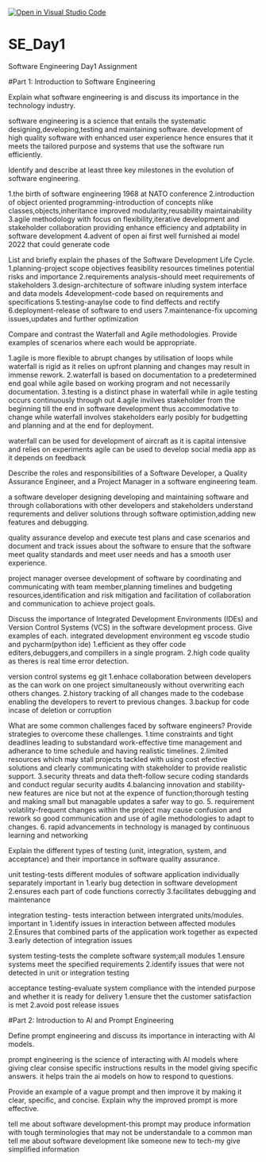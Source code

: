 [![Open in Visual Studio Code](https://classroom.github.com/assets/open-in-vscode-2e0aaae1b6195c2367325f4f02e2d04e9abb55f0b24a779b69b11b9e10269abc.svg)](https://classroom.github.com/online_ide?assignment_repo_id=15575432&assignment_repo_type=AssignmentRepo)
# SE_Day1
Software Engineering Day1 Assignment

#Part 1: Introduction to Software Engineering

Explain what software engineering is and discuss its importance in the technology industry.

software engineering is a science that entails the systematic designing,developing,testing and maintaining software.
development of high quality software with enhanced user experience hence ensures that it meets the tailored purpose and systems that use the software run efficiently.


Identify and describe at least three key milestones in the evolution of software engineering.

1.the birth of software engineering 1968 at NATO conference
2.introduction of object oriented programming-introduction of concepts nlike classes,objects,inheritance improved modularity,reusability maintainability
3.agile methodology with focus on flexibility,iterative development and stakeholder collaboration providing enhance efficiency and adptability in software development
4.advent of open ai first well furnished ai model 2022 that could generate code


List and briefly explain the phases of the Software Development Life Cycle.
1.planning-project scope objectives feasibility resources timelines potential risks and importance
2.requirements analysis-should meet requirements of stakeholders
3.design-architecture of software inluding system interface and data models
4development-code based on requirements and specifications
5.testing-anaylse code to find deffects and rectify
6.deployment-release of software to end users
7.maintenance-fix upcoming issues,updates and further optimization


Compare and contrast the Waterfall and Agile methodologies. Provide examples of scenarios where each would be appropriate.

1.agile is more flexible to abrupt changes by utilisation of loops while waterfall is rigid as it relies on upfront planning and changes may result in immense rework.
2.waterfall is based on documentation to a predetermined end goal while agile based on working program and not necessarily documentation.
3.testing is a distinct phase in waterfall while in agile testing occurs continuously through out
4.agile invilves stakeholder from the beginning till the end in software development thus accommodative to change  while waterfall involves stakeholders early posibly for budgetting and planning and at the end for deployment.

waterfall can be used for development of aircraft as it is capital intensive and relies on experiments
agile can be used to develop social media app as it depends on feedback


Describe the roles and responsibilities of a Software Developer, a Quality Assurance Engineer, and a Project Manager in a software engineering team.

a software developer
designing developing and maintaining software and through collaborations with other developers and stakeholders understand requrements and deliver solutions through software optimistion,adding new features and debugging.

quality assurance 
develop and execute test plans and case scenarios and document and track issues about the software to ensure that the software meet quality standards and meet user needs and has a smooth user experience.

project manager
oversee development of software by coordinating and communicating with team member,planning timelines and budgeting resources,identification and risk mitigation and facilitation of collaboration and communication to achieve project goals.

Discuss the importance of Integrated Development Environments (IDEs) and Version Control Systems (VCS) in the software development process. Give examples of each.
integrated development environment eg vscode studio and pycharm(python ide)
1.efficient as they offer code editers,debuggers,and compillers in a single program.
2.high code quality as theres is real time error detection.

version control systems eg git
1.enhace collaboration between developers as the can work on one project simultaneously without overwriting each others changes.
2.history tracking of all changes made to the codebase enabling the developers to revert to previous changes.
3.backup for code incase of deletion or corruption



What are some common challenges faced by software engineers? Provide strategies to overcome these challenges.
1.time constraints and tight deadlines leading to substandard work-effective time management and adherance to time schedule and having realistic timelines.
2.limited resources which may stall projects tackled with using cost efective solutions and clearly communicating with stakeholder to provide realistic support.
3.security threats and data theft-follow secure coding standards and conduct regular security audits
4.balancing innovation and stability-new features are nice but not at the expence of function;thorough testing and making small but managable updates a safer way to go.
5. requirement volatility-frequent changes within the project may cause confusion and rework so good communication and use of agile methodologies to adapt to changes.
6. rapid advancements in technology is managed by continuous learning and networking

Explain the different types of testing (unit, integration, system, and acceptance) and their importance in software quality assurance.

unit testing-tests different modules of software application individually separately
important in 1.early bug detection in software development
             2.ensures each part of code functions correctly
             3.facilitates debugging and maintenance 
             
integration testing- tests interaction between intergrated units/modules.
important in 1.identify issues in interaction between affected modules
             2.Ensures that combined parts of the application work together as expected
             3.early detection of integration issues
             
system testing-tests the complete software system;all modules
             1.ensure systems meet the specified requirements
             2.identify issues that were not detected in unit or integration testing

acceptance testing-evaluate system compliance with the intended purpose and whether it is ready for delivery
                  1.ensure thet the customer satisfaction is met
                  2.avoid post release issues



#Part 2: Introduction to AI and Prompt Engineering


Define prompt engineering and discuss its importance in interacting with AI models.

prompt engineering is the science of interacting with AI models where giving clear consise specific instructions results in the model giving specific answers.
it helps train the ai models on how to respond to questions.

Provide an example of a vague prompt and then improve it by making it clear, specific, and concise. Explain why the improved prompt is more effective.

tell me about software development-this prompt may produce information with tough terminologies that may not be understandale to a common man
tell me about software development like someone new to tech-my give simplified information
